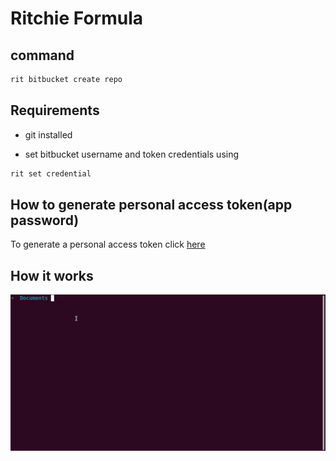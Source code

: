 # Ritchie Formula

## command

```bash
rit bitbucket create repo
```

## Requirements

- git installed

- set bitbucket username and token credentials using

```bash
rit set credential
```

## How to generate personal access token(app password)

To generate a personal access token click [here](https://bitbucket.org/account/settings/app-passwords/)

## How it works

![gif](https://github.com/ZupIT/ritchie-formulas/raw/master/bitbucket/create/repo/doc/bitbucket-create-repo.gif)
